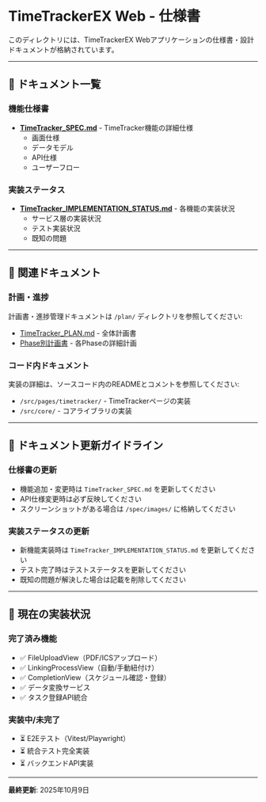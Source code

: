 # TimeTrackerEX Web - 仕様書

このディレクトリには、TimeTrackerEX Webアプリケーションの仕様書・設計ドキュメントが格納されています。

---

## 📁 ドキュメント一覧

### 機能仕様書
- **[TimeTracker_SPEC.md](./TimeTracker_SPEC.md)** - TimeTracker機能の詳細仕様
  - 画面仕様
  - データモデル
  - API仕様
  - ユーザーフロー

### 実装ステータス
- **[TimeTracker_IMPLEMENTATION_STATUS.md](./TimeTracker_IMPLEMENTATION_STATUS.md)** - 各機能の実装状況
  - サービス層の実装状況
  - テスト実装状況
  - 既知の問題

---

## 🔗 関連ドキュメント

### 計画・進捗
計画書・進捗管理ドキュメントは `/plan/` ディレクトリを参照してください:
- [TimeTracker_PLAN.md](../plan/TimeTracker_PLAN.md) - 全体計画書
- [Phase別計画書](../plan/) - 各Phaseの詳細計画

### コード内ドキュメント
実装の詳細は、ソースコード内のREADMEとコメントを参照してください:
- `/src/pages/timetracker/` - TimeTrackerページの実装
- `/src/core/` - コアライブラリの実装

---

## 📝 ドキュメント更新ガイドライン

### 仕様書の更新
- 機能追加・変更時は `TimeTracker_SPEC.md` を更新してください
- API仕様変更時は必ず反映してください
- スクリーンショットがある場合は `/spec/images/` に格納してください

### 実装ステータスの更新
- 新機能実装時は `TimeTracker_IMPLEMENTATION_STATUS.md` を更新してください
- テスト完了時はテストステータスを更新してください
- 既知の問題が解決した場合は記載を削除してください

---

## 🎯 現在の実装状況

### 完了済み機能
- ✅ FileUploadView（PDF/ICSアップロード）
- ✅ LinkingProcessView（自動/手動紐付け）
- ✅ CompletionView（スケジュール確認・登録）
- ✅ データ変換サービス
- ✅ タスク登録API統合

### 実装中/未完了
- ⏳ E2Eテスト（Vitest/Playwright）
- ⏳ 統合テスト完全実装
- ⏳ バックエンドAPI実装

---

**最終更新**: 2025年10月9日
